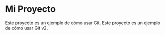 # Mi Proyecto
Este proyecto es un ejemplo de cómo usar Git.
Este proyecto es un ejemplo de cómo usar Git v2.
